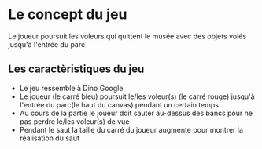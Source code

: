 # Le concept du jeu
Le joueur poursuit les voleurs qui quittent le musée avec des objets volés jusqu'à l'entrée du parc
## Les caractèristiques du jeu
* Le jeu ressemble à Dino Google
* Le joueur (le carré bleu) poursuit le/les voleur(s) (le carré rouge) jusqu'à l'entrée du parc(le haut du canvas) pendant un certain temps
* Au cours de la partie le joueur doit sauter au-dessus des bancs pour ne pas perdre le/les voleur(s) de vue
* Pendant le saut la taille du carré du joueur augmente pour montrer la réalisation du saut